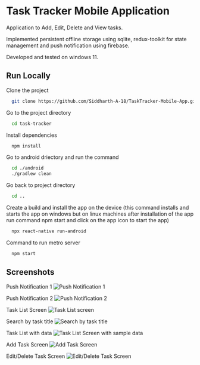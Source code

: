 
# Task Tracker Mobile Application

Application to Add, Edit, Delete and View tasks.

Implemented persistent offline storage using sqlite, redux-toolkit for state management and push notification using firebase.

Developed and tested on windows 11.


## Run Locally

Clone the project

```bash
  git clone https://github.com/Siddharth-A-18/TaskTracker-Mobile-App.git <project name (assume task-tracker)>
```
Go to the project directory

```bash
  cd task-tracker
```

Install dependencies

```bash
  npm install
```

Go to android driectory and run the command

```bash
  cd ./android
  ./gradlew clean
```
Go back to project directory

```bash
  cd ..
```

Create a build and install the app on the device (this command installs and starts the app on windows but on linux machines after installation of the app run command npm start and click on the app icon to start the app)

```bash
  npx react-native run-android
```
Command to run metro server 

```bash
  npm start
```
## Screenshots

Push Notification 1
![Push Notification 1](https://github.com/Siddharth-A-18/TaskTracker-Mobile-App/blob/main/screenshots/push_notification_foreground.jpeg)


Push Notification 2
![Push Notification 2](https://github.com/Siddharth-A-18/TaskTracker-Mobile-App/blob/main/screenshots/push_notification_message_bg.jpeg)


Task List Screen
![Task List screen](https://github.com/Siddharth-A-18/TaskTracker-Mobile-App/blob/main/screenshots/taskListscreen.jpeg)


Search by task title
![Search by task title](https://github.com/Siddharth-A-18/TaskTracker-Mobile-App/blob/main/screenshots/tasklist_search.jpeg)


Task List with data
![Task List Screen with sample data](https://github.com/Siddharth-A-18/TaskTracker-Mobile-App/blob/main/screenshots/tasklist_sampletask.jpeg) 


Add Task Screen
![Add Task Screen](https://github.com/Siddharth-A-18/TaskTracker-Mobile-App/blob/main/screenshots/addtaskscreen.jpeg)


Edit/Delete Task Screen
![Edit/Delete Task Screen](https://github.com/Siddharth-A-18/TaskTracker-Mobile-App/blob/main/screenshots/edittaskscreen.jpeg)

